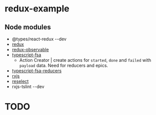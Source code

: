 # redux-example

## Node modules

- @types/react-redux --dev
- [redux](https://redux.js.org/introduction/getting-started)
- [redux-observable](https://redux-observable.js.org/)
- [typescript-fsa](https://github.com/aikoven/typescript-fsa)
  - Action Creator | create actions for `started`, `done` and `failed` with `payload` data. Need for reducers and epics.
- [typescript-fsa-reducers](https://github.com/dphilipson/typescript-fsa-reducers)
- [rxjs](https://github.com/ReactiveX/rxjs)
- [reselect](https://github.com/reduxjs/reselect)
- rxjs-tslint --dev

# TODO